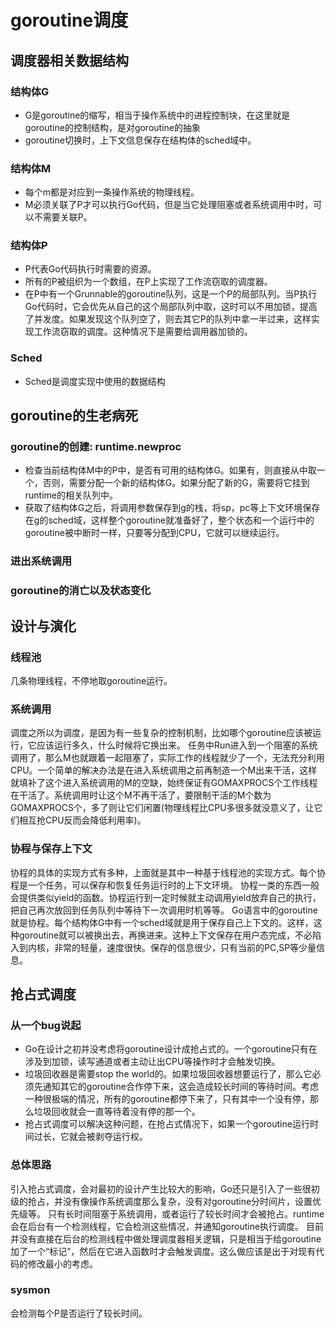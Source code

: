 # goroutine调度

## 调度器相关数据结构

### 结构体G

- G是goroutine的缩写，相当于操作系统中的进程控制块，在这里就是goroutine的控制结构，是对goroutine的抽象
- goroutine切换时，上下文信息保存在结构体的sched域中。

### 结构体M

- 每个m都是对应到一条操作系统的物理线程。
- M必须关联了P才可以执行Go代码，但是当它处理阻塞或者系统调用中时，可以不需要关联P。

### 结构体P

- P代表Go代码执行时需要的资源。
- 所有的P被组织为一个数组，在P上实现了工作流窃取的调度器。
- 在P中有一个Grunnable的goroutine队列，这是一个P的局部队列。当P执行Go代码时，它会优先从自己的这个局部队列中取，这时可以不用加锁，提高了并发度。如果发现这个队列空了，则去其它P的队列中拿一半过来，这样实现工作流窃取的调度。这种情况下是需要给调用器加锁的。

### Sched

- Sched是调度实现中使用的数据结构

## goroutine的生老病死

### goroutine的创建: runtime.newproc

- 检查当前结构体M中的P中，是否有可用的结构体G。如果有，则直接从中取一个，否则，需要分配一个新的结构体G。如果分配了新的G，需要将它挂到runtime的相关队列中。
- 获取了结构体G之后，将调用参数保存到g的栈，将sp，pc等上下文环境保存在g的sched域，这样整个goroutine就准备好了，整个状态和一个运行中的goroutine被中断时一样，只要等分配到CPU，它就可以继续运行。

### 进出系统调用

### goroutine的消亡以及状态变化

## 设计与演化

### 线程池

几条物理线程，不停地取goroutine运行。

### 系统调用

调度之所以为调度，是因为有一些复杂的控制机制，比如哪个goroutine应该被运行，它应该运行多久，什么时候将它换出来。
任务中Run进入到一个阻塞的系统调用了，那么M也就跟着一起阻塞了，实际工作的线程就少了一个，无法充分利用CPU。一个简单的解决办法是在进入系统调用之前再制造一个M出来干活，这样就填补了这个进入系统调用的M的空缺，始终保证有GOMAXPROCS个工作线程在干活了。系统调用时让这个M不再干活了，要限制干活的M个数为GOMAXPROCS个，多了则让它们闲置(物理线程比CPU多很多就没意义了，让它们相互抢CPU反而会降低利用率)。

### 协程与保存上下文

协程的具体的实现方式有多种，上面就是其中一种基于线程池的实现方式。每个协程是一个任务，可以保存和恢复任务运行时的上下文环境。
协程一类的东西一般会提供类似yield的函数。协程运行到一定时候就主动调用yield放弃自己的执行，把自己再次放回到任务队列中等待下一次调用时机等等。
Go语言中的goroutine就是协程。每个结构体G中有一个sched域就是用于保存自己上下文的。这样，这种goroutine就可以被换出去，再换进来。这种上下文保存在用户态完成，不必陷入到内核，非常的轻量，速度很快。保存的信息很少，只有当前的PC,SP等少量信息。

## 抢占式调度

### 从一个bug说起

- Go在设计之初并没考虑将goroutine设计成抢占式的。一个goroutine只有在涉及到加锁，读写通道或者主动让出CPU等操作时才会触发切换。
- 垃圾回收器是需要stop the world的。如果垃圾回收器想要运行了，那么它必须先通知其它的goroutine合作停下来，这会造成较长时间的等待时间。考虑一种很极端的情况，所有的goroutine都停下来了，只有其中一个没有停，那么垃圾回收就会一直等待着没有停的那一个。
- 抢占式调度可以解决这种问题，在抢占式情况下，如果一个goroutine运行时间过长，它就会被剥夺运行权。

### 总体思路

引入抢占式调度，会对最初的设计产生比较大的影响，Go还只是引入了一些很初级的抢占，并没有像操作系统调度那么复杂，没有对goroutine分时间片，设置优先级等。
只有长时间阻塞于系统调用，或者运行了较长时间才会被抢占。runtime会在后台有一个检测线程，它会检测这些情况，并通知goroutine执行调度。
目前并没有直接在后台的检测线程中做处理调度器相关逻辑，只是相当于给goroutine加了一个“标记”，然后在它进入函数时才会触发调度。这么做应该是出于对现有代码的修改最小的考虑。

### sysmon

会检测每个P是否运行了较长时间。